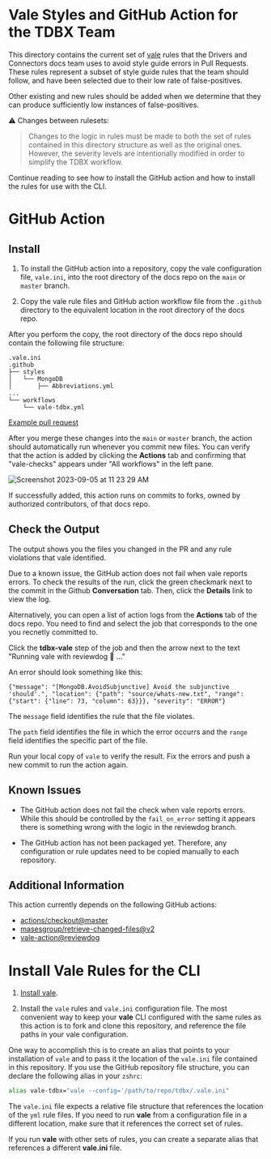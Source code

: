 # Vale Styles and GitHub Action for the TDBX Team

This directory contains the current set of [vale](https://github.com/errata-ai/vale) rules 
that the Drivers and Connectors docs team uses to avoid style guide
errors in Pull Requests. These rules represent a subset of style guide
rules that the team should follow, and have been selected due to their
low rate of false-positives.

Other existing and new rules should be added when we determine that
they can produce sufficiently low instances of false-positives.

:warning: Changes between rulesets:
> Changes to the logic in rules must be made to both the set of rules
> contained in this directory structure as well as the original
> ones. However, the severity levels are intentionally modified in
> order to simplify the TDBX workflow.

Continue reading to see how to install the GitHub action and how to
install the rules for use with the CLI.

# GitHub Action

## Install

1.  To install the GitHub action into a repository, copy the vale configuration
file, ``vale.ini``, into the root directory of the docs repo on the ``main`` or
``master`` branch.

3.  Copy the vale rule files and GitHub action workflow file from the
``.github`` directory to the equivalent location in the root directory
of the docs repo.

After you perform the copy, the root directory of the docs repo should contain
the following file structure:

```
.vale.ini
.github
├── styles
│   └── MongoDB
│       ├── Abbreviations.yml
...
└── workflows
    └── vale-tdbx.yml
```

[Example pull request](https://github.com/mongodb/docs-ecosystem/pull/902)

After you merge these changes into the ``main`` or ``master`` branch, the
action should automatically run whenever you commit new files. You can
verify that the action is added by clicking the **Actions** tab and
confirming that "vale-checks" appears under "All workflows" in the left
pane.

![Screenshot 2023-09-05 at 11 23 29 AM](https://github.com/ccho-mongodb/test-vale-gh-action/assets/52428683/5ccaddc1-515c-40ef-9ebc-6250c2eb1d9c)

If successfully added, this action runs on commits to forks, owned by
authorized contributors, of that docs repo.

## Check the Output

The output shows you the files you changed in the PR and any
rule violations that vale identified.

Due to a known issue, the GitHub action does not fail when vale reports
errors. To check the results of the run, click the green checkmark next
to the commit in the Github **Conversation** tab. Then, click the **Details** 
link to view the log.

Alternatively, you can open a list of action logs from the  **Actions** tab
of the docs repo. You need to find and select the job that corresponds to the
one you recnetly committed to.

Click the **tdbx-vale** step of the job and then the arrow next to the
text "Running vale with reviewdog 🐶 ..."

An error should look something like this:

```
{"message": "[MongoDB.AvoidSubjunctive] Avoid the subjunctive 'should'.", "location": {"path": "source/whats-new.txt", "range": {"start": {"line": 73, "column": 63}}}, "severity": "ERROR"}
```

The ``message`` field identifies the rule that the file violates.

The ``path`` field identifies the file in which the error occurrs
and the ``range`` field identifies the specific part of the file.

Run your local copy of ``vale`` to verify the result.
Fix the errors and push a new commit to run the action again.

## Known Issues

- The GitHub action does not fail the check when vale reports errors.
While this should be controlled by the ``fail_on_error`` setting
it appears there is something wrong with the logic in the
reviewdog branch.

- The GitHub action has not been packaged yet. Therefore, any configuration
or rule updates need to be copied manually to each repository.

 
## Additional Information

This action currently depends on the following GitHub actions:

- [actions/checkout@master](https://github.com/actions/checkout)
- [masesgroup/retrieve-changed-files@v2](https://github.com/masesgroup/retrieve-changed-files/releases/tag/v2)
- [vale-action@reviewdog](https://github.com/errata-ai/vale-action)


# Install Vale Rules for the CLI

1. [Install vale]([https://vale.sh/docs/vale-cli/installation/](https://github.com/10gen/mongodb-vale/tree/main)).

2. Install the ``vale`` rules and ``vale.ini`` configuration file.
The most convenient way to keep your **vale** CLI configured with
the same rules as this action is to fork and clone this repository,
and reference the file paths in your vale configuration.

One way to accomplish this is to create an alias that points to
your installation of ``vale`` and to pass it the location
of the ``vale.ini`` file contained in this repository. If you use
the GitHub repository file structure, you can declare the 
following alias in your ``zshrc``:

```bash
alias vale-tdbx="vale --config='/path/to/repo/tdbx/.vale.ini"
```

The ``vale.ini`` file expects a relative file structure that
references the location of the ``yml`` rule files. If you
need to run **vale** from a configuration file in a different
location, make sure that it references the correct set of
rules.

If you run **vale** with other sets of rules, you can create
a separate alias that references a different **vale.ini** file.
